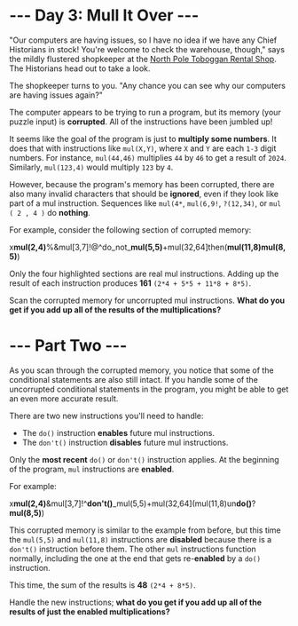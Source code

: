 # --- Day 3: Mull It Over ---

"Our computers are having issues, so I have no idea if we have any Chief Historians in stock! You're welcome to check the warehouse, though," says the mildly flustered shopkeeper at the [North Pole Toboggan Rental Shop](https://adventofcode.com/2020/day/2). The Historians head out to take a look.

The shopkeeper turns to you. "Any chance you can see why our computers are having issues again?"

The computer appears to be trying to run a program, but its memory (your puzzle input) is **corrupted**. All of the instructions have been jumbled up!

It seems like the goal of the program is just to **multiply some numbers**. It does that with instructions like `mul(X,Y)`, where `X` and `Y` are each `1-3` digit numbers. For instance, `mul(44,46)` multiplies `44` by `46` to get a result of `2024`. Similarly, `mul(123,4)` would multiply `123` by `4`.

However, because the program's memory has been corrupted, there are also many invalid characters that should be **ignored**, even if they look like part of a mul instruction. Sequences like `mul(4*`, `mul(6,9!`, `?(12,34)`, or `mul ( 2 , 4 )` do **nothing**.

For example, consider the following section of corrupted memory:

x**mul(2,4)**%&mul[3,7]!@^do_not_**mul(5,5)**+mul(32,64]then(**mul(11,8)mul(8,5)**)

Only the four highlighted sections are real mul instructions. Adding up the result of each instruction produces **161** `(2*4 + 5*5 + 11*8 + 8*5)`.

Scan the corrupted memory for uncorrupted mul instructions. **What do you get if you add up all of the results of the multiplications?**

# --- Part Two ---

As you scan through the corrupted memory, you notice that some of the conditional statements are also still intact. If you handle some of the uncorrupted conditional statements in the program, you might be able to get an even more accurate result.

There are two new instructions you'll need to handle:

- The `do()` instruction **enables** future mul instructions.
- The `don't()` instruction **disables** future mul instructions.

Only the **most recent** `do()` or `don't()` instruction applies. At the beginning of the program, `mul` instructions are **enabled**.

For example:

x**mul(2,4)**&mul[3,7]!^**don't()**_mul(5,5)+mul(32,64](mul(11,8)un**do()**?**mul(8,5)**)

This corrupted memory is similar to the example from before, but this time the `mul(5,5)` and `mul(11,8)` instructions are **disabled** because there is a `don't()` instruction before them. The other `mul` instructions function normally, including the one at the end that gets re-**enabled** by a `do()` instruction.

This time, the sum of the results is **48** `(2*4 + 8*5)`.

Handle the new instructions; **what do you get if you add up all of the results of just the enabled multiplications?**
